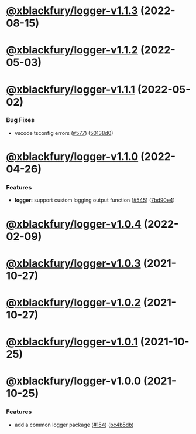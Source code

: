 # [@xblackfury/logger-v1.1.3](https://github.com/xnephilim/lib/compare/@xblackfury/logger-v1.1.2...@xblackfury/logger-v1.1.3) (2022-08-15)

# [@xblackfury/logger-v1.1.2](https://github.com/xnephilim/lib/compare/@xblackfury/logger-v1.1.1...@xblackfury/logger-v1.1.2) (2022-05-03)

# [@xblackfury/logger-v1.1.1](https://github.com/xnephilim/lib/compare/@xblackfury/logger-v1.1.0...@xblackfury/logger-v1.1.1) (2022-05-02)


### Bug Fixes

* vscode tsconfig errors ([#577](https://github.com/xnephilim/lib/issues/577)) ([50138d0](https://github.com/xnephilim/lib/commit/50138d07b55b730f3bee68fae80414dc6578ee2a))

# [@xblackfury/logger-v1.1.0](https://github.com/xnephilim/lib/compare/@xblackfury/logger-v1.0.4...@xblackfury/logger-v1.1.0) (2022-04-26)


### Features

* **logger:** support custom logging output function ([#545](https://github.com/xnephilim/lib/issues/545)) ([7bd90e4](https://github.com/xnephilim/lib/commit/7bd90e454177c5b3cab404f8cd7479ca59d67ae8))

# [@xblackfury/logger-v1.0.4](https://github.com/xnephilim/lib/compare/@xblackfury/logger-v1.0.3...@xblackfury/logger-v1.0.4) (2022-02-09)

# [@xblackfury/logger-v1.0.3](https://github.com/xnephilim/lib/compare/@xblackfury/logger-v1.0.2...@xblackfury/logger-v1.0.3) (2021-10-27)

# [@xblackfury/logger-v1.0.2](https://github.com/xnephilim/lib/compare/@xblackfury/logger-v1.0.1...@xblackfury/logger-v1.0.2) (2021-10-27)

# [@xblackfury/logger-v1.0.1](https://github.com/xnephilim/lib/compare/@xblackfury/logger-v1.0.0...@xblackfury/logger-v1.0.1) (2021-10-25)

# @xblackfury/logger-v1.0.0 (2021-10-25)


### Features

* add a common logger package ([#154](https://github.com/xnephilim/lib/issues/154)) ([bc4b5db](https://github.com/xnephilim/lib/commit/bc4b5db34077fd2a1e0f83e99678e798c289bc94))
